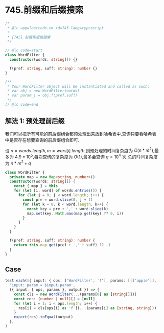 # 745.前缀和后缀搜索

```ts
/*
 * @lc app=leetcode.cn id=745 lang=typescript
 *
 * [745] 前缀和后缀搜索
 */

// @lc code=start
class WordFilter {
  constructor(words: string[]) {}

  f(pref: string, suff: string): number {}
}

/**
 * Your WordFilter object will be instantiated and called as such:
 * var obj = new WordFilter(words)
 * var param_1 = obj.f(pref,suff)
 */
// @lc code=end
```

## 解法 1: 预处理前后缀

我们可以把所有可能的前后缀组合都预处理出来放到哈希表中,查询只要看哈希表中是否存在想要查询的前后缀组合即可.

设 $n=words.length,m=wors[i].length$,则预处理的时间复杂度为 $O(n*m^2)$,最多为 $4.9*10^5$,每次查询的复杂度为 $O(1)$,最多会查询 $q=10^4$ 次,总的时间复杂度为 $n*m^2+q$

```ts
class WordFilter {
  private map = new Map<string, number>()
  constructor(words: string[]) {
    const { map } = this
    for (let [i, word] of words.entries()) {
      for (let j = 0; j < word.length; j++) {
        const pre = word.slice(0, j + 1)
        for (let k = 0; k < word.length; k++) {
          const key = pre + ',' + word.slice(k)
          map.set(key, Math.max(map.get(key) ?? 0, i))
        }
      }
    }
  }

  f(pref: string, suff: string): number {
    return this.map.get(pref + ',' + suff) ?? -1
  }
}
```

## Case

```ts
test.each([{ input: { ops: ['WordFilter', 'f'], params: [[['apple']], ['a', 'e']] }, output: [null, 0] }])(
  'input: param = $input.param',
  ({ input: { ops, params }, output }) => {
    const cls = new WordFilter(...(params[0] as [string[]]))
    const res: (number | null)[] = [null]
    for (let i = 1; i < ops.length; i++) {
      res[i] = cls[ops[i] as 'f'](...(params[i] as [string, string]))
    }
    expect(res).toEqual(output)
  },
)
```
